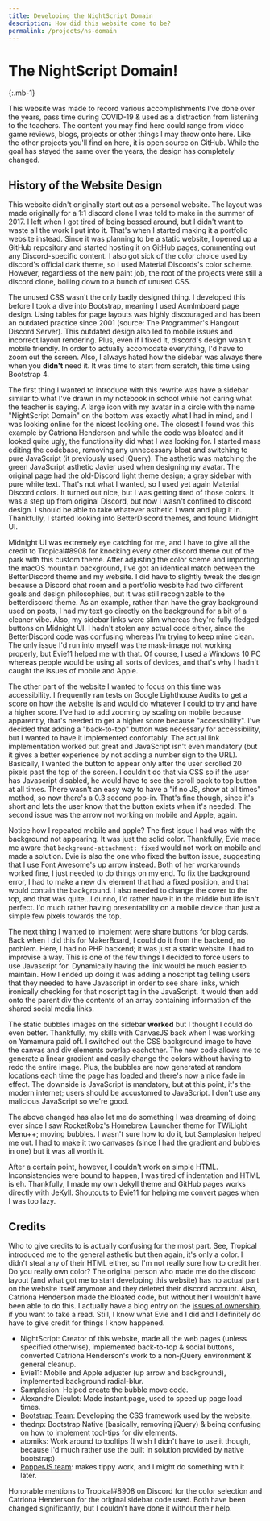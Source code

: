 ```yaml
---
title: Developing the NightScript Domain
description: How did this website come to be?
permalink: /projects/ns-domain
---
```

# The NightScript Domain!
{:.mb-1}

This website was made to record various accomplishments I've done over the years, pass time during COVID-19 & used as a distraction from listening to the teachers. The content you may find here could range from video game reviews, blogs, projects or other things I may throw onto here. Like the other projects you'll find on here, it is open source on GitHub. While the goal has stayed the same over the years, the design has completely changed.

## History of the Website Design
This website didn't originally start out as a personal website. The layout was made originally for a 1:1 discord clone I was told to make in the summer of 2017. I left when I got tired of being bossed around, but I didn't want to waste all the work I put into it. That's when I started making it a portfolio website instead. Since it was planning to be a static website, I opened up a GitHub repository and started hosting it on GitHub pages, commenting out any Discord-specific content. I also got sick of the color choice used by discord's official dark theme, so I used Material Discords's color scheme. However, regardless of the new paint job, the root of the projects were still a discord clone, boiling down to a bunch of unused CSS.

The unused CSS wasn't the only badly designed thing. I developed this before I took a dive into Bootstrap, meaning I used Acmlmboard page design. Using tables for page layouts was highly discouraged and has been an outdated practice since 2001 (source: The Programmer's Hangout Discord Server). This outdated design also led to mobile issues and incorrect layout rendering. Plus, even if I fixed it, discord's design wasn't mobile friendly. In order to actually accomodate everything, I'd have to zoom out the screen. Also, I always hated how the sidebar was always there when you **didn't** need it. It was time to start from scratch, this time using Bootstrap 4.

The first thing I wanted to introduce with this rewrite was have a sidebar similar to what I've drawn in my notebook in school while not caring what the teacher is saying. A large icon with my avatar in a circle with the name "NightScript Domain" on the bottom was exactly what I had in mind, and I was looking online for the nicest looking one. The closest I found was this example by Catriona Henderson and while the code was bloated and it looked quite ugly, the functionality did what I was looking for. I started mass editing the codebase, removing any unnecessary bloat and switching to pure JavaScript (it previously used jQuery). The asthetic was matching the green JavaScript asthetic Javier used when designing my avatar. The original page had the old-Discord light theme design; a gray sidebar with pure white text. That's not what I wanted, so I used yet again Material Discord colors. It turned out nice, but I was getting tired of those colors. It was a step up from original Discord, but now I wasn't confined to discord design. I should be able to take whatever asthetic I want and plug it in. Thankfully, I started looking into BetterDiscord themes, and found Midnight UI.

Midnight UI was extremely eye catching for me, and I have to give all the credit to Tropical#8908 for knocking every other discord theme out of the park with this custom theme. After adjusting the color sceme and importing the macOS mountain background, I've got an identical match between the BetterDiscord theme and my website. I did have to slightly tweak the design because a Discord chat room and a portfolio wesbite had two different goals and design philosophies, but it was still recognizable to the betterdiscord theme. As an example, rather than have the gray background used on posts, I had my text go directly on the background for a bit of a cleaner vibe. Also, my sidebar links were slim whereas they're fully fledged buttons on Midnight UI. I hadn't stolen any actual code either, since the BetterDiscord code was confusing whereas I'm trying to keep mine clean. The only issue I'd run into myself was the mask-image not working properly, but Evie11 helped me with that. Of course, I used a Windows 10 PC whereas people would be using all sorts of devices, and that's why I hadn't caught the issues of mobile and Apple.

The other part of the website I wanted to focus on this time was accessibility. I frequently ran tests on Google Lighthouse Audits to get a score on how the website is and would do whatever I could to try and have a higher score. I've had to add zooming by scaling on mobile because apparently, that's needed to get a higher score because "accessibility". I've decided that adding a "back-to-top" button was necessary for accessibility, but I wanted to have it implemented confortably. The actual link implementation worked out great and JavaScript isn't even mandatory (but it gives a better experience by not adding a number sign to the URL). Basically, I wanted the button to appear only after the user scrolled 20 pixels past the top of the screen. I couldn't do that via CSS so if the user has Javascript disabled, he would have to see the scroll back to top button at all times. There wasn't an easy way to have a "if no JS, show at all times" method, so now there's a 0.3 second pop-in. That's fine though, since it's short and lets the user know that the button exists when it's needed. The second issue was the arrow not working on mobile and Apple, again.

Notice how I repeated mobile and apple? The first issue I had was with the background not appearing. It was just the solid color. Thankfully, Evie made me aware that `background-attachment: fixed` would not work on mobile and made a solution. Evie is also the one who fixed the button issue, suggesting that I use Font Awesome's up arrow instead. Both of her workarounds worked fine, I just needed to do things on my end. To fix the background error, I had to make a new div element that had a fixed position, and that would contain the background. I also needed to change the cover to the top, and that was quite...I dunno, I'd rather have it in the middle but life isn't perfect. I'd much rather having presentability on a mobile device than just a simple few pixels towards the top.

The next thing I wanted to implement were share buttons for blog cards. Back when I did this for MakerBoard, I could do it from the backend, no problem. Here, I had no PHP backend; it was just a static website. I had to improvise a way. This is one of the few things I decided to force users to use Javascript for. Dynamically having the link would be much easier to maintain. How I ended up doing it was adding a noscript tag telling users that they needed to have Javascript in order to see share links, which ironically checking for that noscript tag in the JavaScript. It would then add onto the parent div the contents of an array containing information of the shared social media links.

The static bubbles images on the sidebar **worked** but I thought I could do even better. Thankfully, my skills with CanvasJS back when I was working on Yamamura paid off. I switched out the CSS background image to have the canvas and div elements overlap eachother. The new code allows me to generate a linear gradient and easily change the colors without having to redo the entire image. Plus, the bubbles are now generated at random locations each time the page has loaded and there's now a nice fade in effect. The downside is JavaScript is mandatory, but at this point, it's the modern internet; users should be accustomed to JavaScript. I don't use any malicious JavaScript so we're good.

The above changed has also let me do something I was dreaming of doing ever since I saw RocketRobz's Homebrew Launcher theme for TWiLight Menu++; moving bubbles. I wasn't sure how to do it, but Samplasion helped me out. I had to make it two canvases (since I had the gradient and bubbles in one) but it was all worth it.

After a certain point, however, I couldn't work on simple HTML. Inconsistencies were bound to happen, I was tired of indentation and HTML is eh. Thankfully, I made my own Jekyll theme and GitHub pages works directly with JeKyll. Shoutouts to Evie11 for helping me convert pages when I was too lazy.

## Credits
Who to give credits to is actually confusing for the most part. See, Tropical introduced me to the general asthetic but then again, it's only a color. I didn't steal any of their HTML either, so I'm not really sure how to credit her. Do you really own color? The original person who made me do the discord layout (and what got me to start developing this website) has no actual part on the website itself anymore and they deleted their discord account. Also, Catriona Henderson made the bloated code, but without her I wouldn't have been able to do this. I actually have a blog entry on the [issues of ownership](/blog/ownership-issues.html), if you want to take a read. Still, I know what Evie and I did and I definitely do have to give credit for things I know happened.

- NightScript: Creator of this website, made all the web pages (unless specified otherwise), implemented back-to-top & social buttons, converted Catriona Henderson's work to a non-jQuery environment & general cleanup.
- Evie11: Mobile and Apple adjuster (up arrow and background), implemented background radial-blur.
- Samplasion: Helped create the bubble move code.
- Alexandre Dieulot: Made instant.page, used to speed up page load times.
- [Bootstrap Team](https://getbootstrap.com/docs/4.4/about/team/): Developing the CSS framework used by the website.
- thednp: Bootstrap Native (basically, removing jQuery) & being confusing on how to implement tool-tips for div elements.
- atomiks: Work around to tooltips (I wish I didn't have to use it though, because I'd much rather use the built in solution provided by native bootstrap).
- [PopperJS team](https://opencollective.com/popperjs): makes tippy work, and I might do something with it later.

Honorable mentions to Tropical#8908 on Discord for the color selection and Catriona Henderson for the original sidebar code used. Both have been changed significantly, but I couldn't have done it without their help.